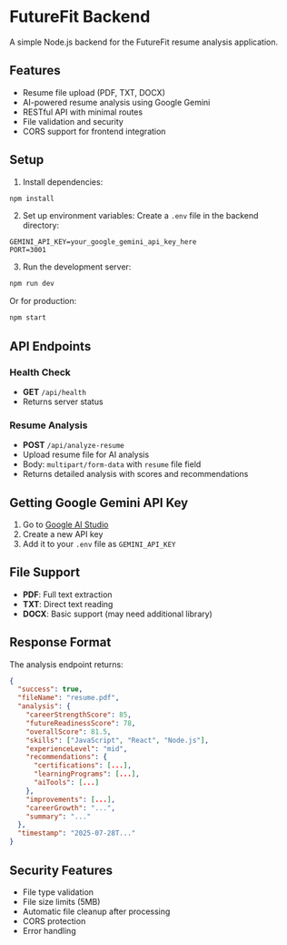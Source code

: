 # FutureFit Backend

A simple Node.js backend for the FutureFit resume analysis application.

## Features

- Resume file upload (PDF, TXT, DOCX)
- AI-powered resume analysis using Google Gemini
- RESTful API with minimal routes
- File validation and security
- CORS support for frontend integration

## Setup

1. Install dependencies:
```bash
npm install
```

2. Set up environment variables:
Create a `.env` file in the backend directory:
```
GEMINI_API_KEY=your_google_gemini_api_key_here
PORT=3001
```

3. Run the development server:
```bash
npm run dev
```

Or for production:
```bash
npm start
```

## API Endpoints

### Health Check
- **GET** `/api/health`
- Returns server status

### Resume Analysis
- **POST** `/api/analyze-resume`
- Upload resume file for AI analysis
- Body: `multipart/form-data` with `resume` file field
- Returns detailed analysis with scores and recommendations

## Getting Google Gemini API Key

1. Go to [Google AI Studio](https://aistudio.google.com/)
2. Create a new API key
3. Add it to your `.env` file as `GEMINI_API_KEY`

## File Support

- **PDF**: Full text extraction
- **TXT**: Direct text reading  
- **DOCX**: Basic support (may need additional library)

## Response Format

The analysis endpoint returns:
```json
{
  "success": true,
  "fileName": "resume.pdf",
  "analysis": {
    "careerStrengthScore": 85,
    "futureReadinessScore": 78,
    "overallScore": 81.5,
    "skills": ["JavaScript", "React", "Node.js"],
    "experienceLevel": "mid",
    "recommendations": {
      "certifications": [...],
      "learningPrograms": [...],
      "aiTools": [...]
    },
    "improvements": [...],
    "careerGrowth": "...",
    "summary": "..."
  },
  "timestamp": "2025-07-28T..."
}
```

## Security Features

- File type validation
- File size limits (5MB)
- Automatic file cleanup after processing
- CORS protection
- Error handling

